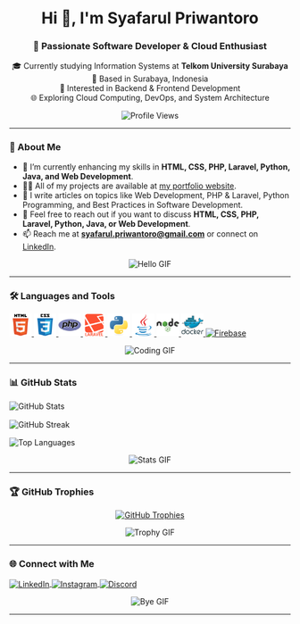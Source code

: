<h1 align="center">Hi 👋, I'm Syafarul Priwantoro</h1>
<h3 align="center">🚀 Passionate Software Developer & Cloud Enthusiast</h3>

<p align="center">
  🎓 Currently studying Information Systems at <strong>Telkom University Surabaya</strong> <br>
  📍 Based in Surabaya, Indonesia <br>
  💼 Interested in Backend & Frontend Development <br>
  🌐 Exploring Cloud Computing, DevOps, and System Architecture
</p>

<p align="center"> 
  <img src="https://komarev.com/ghpvc/?username=farul1&label=Profile%20views&color=0e75b6&style=flat" alt="Profile Views" /> 
</p>

---

### 🔭 About Me
- 🌱 I’m currently enhancing my skills in **HTML, CSS, PHP, Laravel, Python, Java, and Web Development**.
- 👨‍💻 All of my projects are available at [my portfolio website](https://syafarulpriwantoro.web.app/).
- 📝 I write articles on topics like Web Development, PHP & Laravel, Python Programming, and Best Practices in Software Development.
- 💬 Feel free to reach out if you want to discuss **HTML, CSS, PHP, Laravel, Python, Java, or Web Development**.
- 📫 Reach me at **syafarul.priwantoro@gmail.com** or connect on [LinkedIn](https://www.linkedin.com/in/syafarul-priwantoro-036039197/).

<p align="center">
  <img src="https://media.giphy.com/media/26FPnsRww2F68D6By/giphy.gif" width="200" alt="Hello GIF"/>
</p>

---

### 🛠️ Languages and Tools

<p align="left"> 
  <a href="https://www.w3.org/html/" target="_blank"> <img src="https://raw.githubusercontent.com/devicons/devicon/master/icons/html5/html5-original-wordmark.svg" alt="HTML5" width="40" height="40"/> </a> 
  <a href="https://www.w3schools.com/css/" target="_blank"> <img src="https://raw.githubusercontent.com/devicons/devicon/master/icons/css3/css3-original-wordmark.svg" alt="CSS3" width="40" height="40"/> </a> 
  <a href="https://www.php.net" target="_blank"> <img src="https://raw.githubusercontent.com/devicons/devicon/master/icons/php/php-original.svg" alt="PHP" width="40" height="40"/> </a>
  <a href="https://laravel.com/" target="_blank"> <img src="https://raw.githubusercontent.com/devicons/devicon/master/icons/laravel/laravel-plain-wordmark.svg" alt="Laravel" width="40" height="40"/> </a> 
  <a href="https://www.python.org" target="_blank"> <img src="https://raw.githubusercontent.com/devicons/devicon/master/icons/python/python-original.svg" alt="Python" width="40" height="40"/> </a> 
  <a href="https://www.java.com" target="_blank"> <img src="https://raw.githubusercontent.com/devicons/devicon/master/icons/java/java-original.svg" alt="Java" width="40" height="40"/> </a> 
  <a href="https://nodejs.org" target="_blank"> <img src="https://raw.githubusercontent.com/devicons/devicon/master/icons/nodejs/nodejs-original-wordmark.svg" alt="Node.js" width="40" height="40"/> </a>
  <a href="https://www.docker.com/" target="_blank"> <img src="https://raw.githubusercontent.com/devicons/devicon/master/icons/docker/docker-original-wordmark.svg" alt="Docker" width="40" height="40"/> </a> 
  <a href="https://firebase.google.com/" target="_blank"> <img src="https://www.vectorlogo.zone/logos/firebase/firebase-icon.svg" alt="Firebase" width="40" height="40"/> </a> 
</p>

<p align="center">
  <img src="https://media.giphy.com/media/f9k1tV7HyORcngKF8v/giphy.gif" width="300" alt="Coding GIF"/>
</p>

---

### 📊 GitHub Stats

<p><img align="center" src="https://github-readme-stats.vercel.app/api?username=farul1&show_icons=true&locale=en" alt="GitHub Stats" /></p>

<p><img align="center" src="https://github-readme-streak-stats.herokuapp.com/?user=farul1&" alt="GitHub Streak" /></p>

<p><img align="center" src="https://github-readme-stats.vercel.app/api/top-langs?username=farul1&show_icons=true&locale=en&layout=compact" alt="Top Languages" /></p>

<p align="center">
  <img src="https://media.giphy.com/media/zhRA0okWxTGiu78uSk/giphy.gif" width="300" alt="Stats GIF"/>
</p>

---

### 🏆 GitHub Trophies

<p align="center"> 
  <a href="https://github.com/ryo-ma/github-profile-trophy">
    <img src="https://github-profile-trophy.vercel.app/?username=farul1" alt="GitHub Trophies" />
  </a> 
</p>

<p align="center">
  <img src="https://media.giphy.com/media/Y4ak9Ki2GZCbJxAnJD/giphy.gif" width="200" alt="Trophy GIF"/>
</p>

---

### 🌐 Connect with Me

<p align="left">
  <a href="https://www.linkedin.com/in/syafarul-priwantoro-036039197/" target="blank">
    <img align="center" src="https://raw.githubusercontent.com/rahuldkjain/github-profile-readme-generator/master/src/images/icons/Social/linked-in-alt.svg" alt="LinkedIn" height="30" width="40" />
  </a>
  <a href="https://instagram.com/syafarul__" target="blank">
    <img align="center" src="https://raw.githubusercontent.com/rahuldkjain/github-profile-readme-generator/master/src/images/icons/Social/instagram.svg" alt="Instagram" height="30" width="40" />
  </a>
  <a href="https://discord.gg/U3K6jFWG" target="blank">
    <img align="center" src="https://raw.githubusercontent.com/rahuldkjain/github-profile-readme-generator/master/src/images/icons/Social/discord.svg" alt="Discord" height="30" width="40" />
  </a>
</p>

<p align="center">
  <img src="https://media.giphy.com/media/1yld7nW3oQ6JzXycj9/giphy.gif" width="200" alt="Bye GIF"/>
</p>

---
